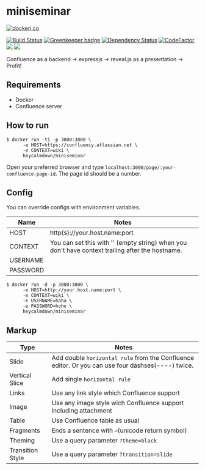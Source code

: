 # miniseminar

[![dockeri.co](http://dockeri.co/image/heycalmdown/miniseminar)](https://registry.hub.docker.com/heycalmdown/miniseminar/)

[![Build Status](https://travis-ci.org/heycalmdown/miniseminar.svg?branch=release-1.0)](https://travis-ci.org/heycalmdown/miniseminar)
[![Greenkeeper badge](https://badges.greenkeeper.io/heycalmdown/miniseminar.svg)](https://greenkeeper.io/)
[![Dependency Status](https://david-dm.org/heycalmdown/miniseminar/status.svg)](https://david-dm.org/heycalmdown/miniseminar)
[![CodeFactor](https://www.codefactor.io/repository/github/heycalmdown/miniseminar/badge)](https://www.codefactor.io/repository/github/heycalmdown/miniseminar)
[![](https://images.microbadger.com/badges/image/heycalmdown/miniseminar:1.0.svg)](https://microbadger.com/images/heycalmdown/miniseminar:1.0 "Get your own image badge on microbadger.com")
[![](https://images.microbadger.com/badges/version/heycalmdown/miniseminar:1.0.svg)](https://microbadger.com/images/heycalmdown/miniseminar:1.0 "Get your own version badge on microbadger.com")


Confluence as a backend -> expressjs -> reveal.js as a presentation -> Profit!

## Requirements

* Docker
* Confluence server

## How to run

```
$ docker run -ti -p 3000:3000 \
      -e HOST=https://confluency.atlassian.net \
      -e CONTEXT=wiki \
      heycalmdown/miniseminar
```

Open your preferred browser and type `localhost:3000/page/:your-confluence-page-id`. The page id should be a number.

## Config

You can override configs with environment variables.

Name     | Notes
-------- | -----
HOST     | http(s)://your.host.name:port
CONTEXT  | You can set this with '' (empty string) when you don't have context trailing after the hostname.
USERNAME |
PASSWORD |
 
```
$ docker run -d -p 3000:3000 \
      -e HOST=http://your.host.name:port \
      -e CONTEXT=wiki \
      -e USERNAME=haha \
      -e PASSWORD=hoho \
      heycalmdown/miniseminar
```

## Markup

Type             | Notes
---------------- | -----
Slide            | Add double `horizontal rule` from the Confluence editor. Or you can use four dashses(----) twice.
Vertical Slice   | Add single `horizontal rule`
Links            | Use any link style which Confluence support
Image            | Use any image style wich Confluence support including attachment
Table            | Use Confluence table as usual
Fragments        | Ends a sentence with `⏎`(unicode return symbol)
Theming          | Use a query parameter `?theme=black`
Transition Style | Use a query parameter `?transition=slide`
